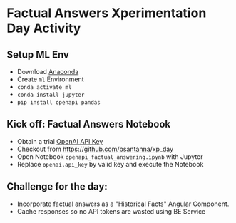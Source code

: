 # Factual Answers Xperimentation Day Activity

## Setup ML Env

- Download [Anaconda](https://anaconda.org)
- Create `ml` Environment
- `conda activate ml`
- `conda install jupyter`
- `pip install openapi pandas`

## Kick off: Factual Answers Notebook

- Obtain a trial [OpenAI API Key](https://openai.com/api/)
- Checkout from https://github.com/bsantanna/xp_day
- Open Notebook `openapi_factual_answering.ipynb` with Jupyter
- Replace `openai.api_key` by valid key and execute the Notebook

## Challenge for the day:

- Incorporate factual answers as a "Historical Facts" Angular Component.
- Cache responses so no API tokens are wasted using BE Service

